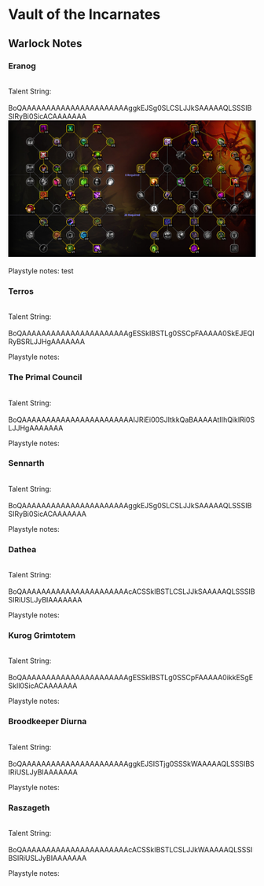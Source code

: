 # Vault of the Incarnates

## Warlock Notes

### Eranog

\
Talent String:
\
\
BoQAAAAAAAAAAAAAAAAAAAAAAggkEJSg0SLCSLJJkSAAAAAQLSSSIBSIRyBi0SicACAAAAAAA
![alt text](Eranog.PNG)
\
\
Playstyle notes:
test

### Terros

\
Talent String:
\
\
BoQAAAAAAAAAAAAAAAAAAAAAAgESSkIBSTLg0SSCpFAAAAA0SkEJEQIRyBSRLJJHgAAAAAAA

Playstyle notes:

### The Primal Council

\
Talent String:
\
\
BoQAAAAAAAAAAAAAAAAAAAAAAAIJRiEi00SJItkkQaBAAAAAtIIhQikIRi0SLJJHgAAAAAAA

Playstyle notes:

### Sennarth

\
Talent String:
\
\
BoQAAAAAAAAAAAAAAAAAAAAAAggkEJSg0SLCSLJJkSAAAAAQLSSSIBSIRyBi0SicACAAAAAAA

Playstyle notes:

### Dathea

\
Talent String:
\
\
BoQAAAAAAAAAAAAAAAAAAAAAAcACSSkIBSTLCSLJJkSAAAAAQLSSSIBSIRiUSLJyBIAAAAAAA

Playstyle notes:

### Kurog Grimtotem

\
Talent String:
\
\
BoQAAAAAAAAAAAAAAAAAAAAAAgESSkIBSTLg0SSCpFAAAAA0ikkESgESkIl0SicACAAAAAAA

Playstyle notes:

### Broodkeeper Diurna

\
Talent String:
\
\
BoQAAAAAAAAAAAAAAAAAAAAAAggkEJSISTjg0SSSkWAAAAAQLSSSIBSIRiUSLJyBIAAAAAAA

Playstyle notes:

### Raszageth

\
Talent String:
\
\
BoQAAAAAAAAAAAAAAAAAAAAAAcACSSkIBSTLCSLJJkWAAAAAQLSSSIBSIRiUSLJyBIAAAAAAA

Playstyle notes:
